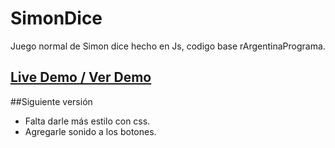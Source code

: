 # SimonDice
 Juego normal de Simon dice hecho en Js, codigo base rArgentinaPrograma.

## [Live Demo / Ver Demo](https://ibarzabal-jm.github.io/SimonDice/) 

##Siguiente versión
* Falta darle más estilo con css.
* Agregarle sonido a los botones.

